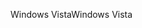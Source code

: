 <span data-ttu-id="b3495-101">Windows Vista</span><span class="sxs-lookup"><span data-stu-id="b3495-101">Windows Vista</span></span>